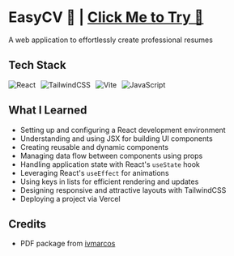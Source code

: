 # EasyCV 📄 | [Click Me to Try 🚀](https://easycv-luke.vercel.app/)

A web application to effortlessly create professional resumes

## Tech Stack

<div style="display: flex; gap: 10px;">
  <img src="https://img.shields.io/badge/React-%2361DAFB.svg?&style=for-the-badge&logo=react&logoColor=black" alt="React" />
  <img src="https://img.shields.io/badge/TailwindCSS-%2306B6D4.svg?&style=for-the-badge&logo=tailwindcss&logoColor=white" alt="TailwindCSS" />
  <img src="https://img.shields.io/badge/Vite-%23646CFF.svg?&style=for-the-badge&logo=vite&logoColor=white" alt="Vite" />
  <img src="https://img.shields.io/badge/JavaScript-%23F7DF1E.svg?&style=for-the-badge&logo=javascript&logoColor=black" alt="JavaScript" />
</div>

## What I Learned

- Setting up and configuring a React development environment
- Understanding and using JSX for building UI components
- Creating reusable and dynamic components
- Managing data flow between components using props
- Handling application state with React's `useState` hook
- Leveraging React's `useEffect` for animations
- Using keys in lists for efficient rendering and updates
- Designing responsive and attractive layouts with TailwindCSS
- Deploying a project via Vercel

## Credits

- PDF package from [ivmarcos](https://www.npmjs.com/package/react-to-pdf)
